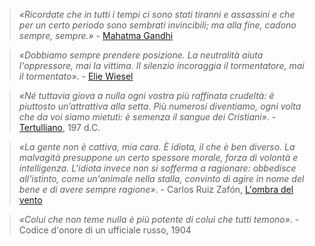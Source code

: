 > *«Ricordate che in tutti i tempi ci sono stati tiranni e assassini e che per un certo periodo sono sembrati invincibili; ma alla fine, cadono sempre, sempre.»* - <a href="https://amzn.to/40OgHnQ" target="_blank">Mahatma Gandhi</a>

> *«Dobbiamo sempre prendere posizione. La neutralità aiuta l'oppressore, mai la vittima. Il silenzio incoraggia il tormentatore, mai il tormentato»*. - <a href="https://amzn.to/3Ctgpte" target="_blank">Elie Wiesel</a>

> *«Né tuttavia giova a nulla ogni vostra più raffinata crudeltà: è piuttosto un’attrattiva alla setta. Più numerosi diventiamo, ogni volta che da voi siamo mietuti: è semenza il sangue dei Cristiani»*. - <a href="https://amzn.to/42y8JAC" target="_blank">Tertulliano</a>, 197 d.C.

> *«La gente non è cattiva, mia cara. È idiota, il che è ben diverso. La malvagità presuppone un certo spessore morale, forza di volontà e intelligenza. L'idiota invece non si sofferma a ragionare: obbedisce all'istinto, come un'animale nella stalla, convinto di agire in nome del bene e di avere sempre ragione»*. - Carlos Ruiz Zafón, <a href="https://amzn.to/42yGZvw" target="_blank">L'ombra del vento</a>

> *«Colui che non teme nulla è più potente di colui che tutti temono»*.  - Codice d'onore di un ufficiale russo, 1904